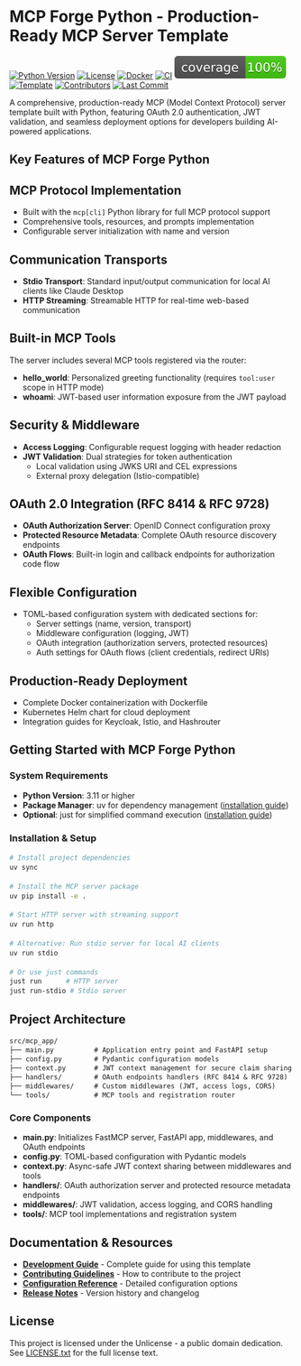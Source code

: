 # MCP Forge Python - Production-Ready MCP Server Template

[![Python Version](https://img.shields.io/badge/python-3.11+-blue.svg)](https://www.python.org/downloads/)
[![License](https://img.shields.io/badge/license-Unlicense-blue.svg)](LICENSE.txt)
[![Docker](https://img.shields.io/badge/docker-ready-blue.svg)](https://hub.docker.com)
[![CI](https://img.shields.io/github/actions/workflow/status/bercianor/mcp-forge-python/ci.yml)](https://github.com/bercianor/mcp-forge-python/actions)
[![Coverage](badges/coverage-badge.svg)](https://github.com/bercianor/mcp-forge-python/actions)
[![Template](https://img.shields.io/badge/template-MCP%20Forge%20Python-blue)](https://github.com/bercianor/mcp-forge-python)
[![Contributors](https://img.shields.io/github/contributors/bercianor/mcp-forge-python)](https://github.com/bercianor/mcp-forge-python/graphs/contributors)
[![Last Commit](https://img.shields.io/github/last-commit/bercianor/mcp-forge-python)](https://github.com/bercianor/mcp-forge-python)

A comprehensive, production-ready MCP (Model Context Protocol) server template built with Python, featuring OAuth 2.0 authentication, JWT validation, and seamless deployment options for developers building AI-powered applications.

<script type="application/ld+json">
{
  "@context": "https://schema.org",
  "@type": "SoftwareApplication",
  "name": "MCP Forge Python",
  "description": "A production-ready MCP (Model Context Protocol) server template with OAuth support, JWT validation, and deployment options for Python developers.",
  "applicationCategory": "DeveloperApplication",
  "operatingSystem": "Linux, macOS, Windows",
  "programmingLanguage": "Python",
  "softwareVersion": "0.1.0",
  "author": {
    "@type": "Person",
    "name": "Ruben",
    "url": "https://github.com/bercianor"
  },
  "codeRepository": "https://github.com/bercianor/mcp-forge-python",
  "license": "https://bercianor.es/mcp-forge-python/LICENSE.txt",
  "offers": {
    "@type": "Offer",
    "price": "0",
    "priceCurrency": "USD"
  },
  "featureList": [
    "MCP Protocol Implementation",
    "OAuth 2.0 Authentication",
    "JWT Validation",
    "HTTP Streaming Transport",
    "Docker Deployment",
    "Kubernetes Helm Chart"
  ],
  "url": "https://bercianor.es/mcp-forge-python"
}
</script>

## Key Features of MCP Forge Python

## MCP Protocol Implementation

- Built with the `mcp[cli]` Python library for full MCP protocol support
- Comprehensive tools, resources, and prompts implementation
- Configurable server initialization with name and version

## Communication Transports

- **Stdio Transport**: Standard input/output communication for local AI clients like Claude Desktop
- **HTTP Streaming**: Streamable HTTP for real-time web-based communication

## Built-in MCP Tools

The server includes several MCP tools registered via the router:

- **hello_world**: Personalized greeting functionality (requires `tool:user` scope in HTTP mode)
- **whoami**: JWT-based user information exposure from the JWT payload

## Security & Middleware

- **Access Logging**: Configurable request logging with header redaction
- **JWT Validation**: Dual strategies for token authentication
  - Local validation using JWKS URI and CEL expressions
  - External proxy delegation (Istio-compatible)

## OAuth 2.0 Integration (RFC 8414 & RFC 9728)

- **OAuth Authorization Server**: OpenID Connect configuration proxy
- **Protected Resource Metadata**: Complete OAuth resource discovery endpoints
- **OAuth Flows**: Built-in login and callback endpoints for authorization code flow

## Flexible Configuration

- TOML-based configuration system with dedicated sections for:
  - Server settings (name, version, transport)
  - Middleware configuration (logging, JWT)
  - OAuth integration (authorization servers, protected resources)
  - Auth settings for OAuth flows (client credentials, redirect URIs)

## Production-Ready Deployment

- Complete Docker containerization with Dockerfile
- Kubernetes Helm chart for cloud deployment
- Integration guides for Keycloak, Istio, and Hashrouter

## Getting Started with MCP Forge Python

### System Requirements

- **Python Version**: 3.11 or higher
- **Package Manager**: uv for dependency management ([installation guide](https://astral.sh/uv))
- **Optional**: just for simplified command execution ([installation guide](https://just.systems/install.sh))

### Installation & Setup

```bash
# Install project dependencies
uv sync

# Install the MCP server package
uv pip install -e .

# Start HTTP server with streaming support
uv run http

# Alternative: Run stdio server for local AI clients
uv run stdio

# Or use just commands
just run      # HTTP server
just run-stdio # Stdio server
```

## Project Architecture

```
src/mcp_app/
├── main.py          # Application entry point and FastAPI setup
├── config.py        # Pydantic configuration models
├── context.py       # JWT context management for secure claim sharing
├── handlers/        # OAuth endpoints handlers (RFC 8414 & RFC 9728)
├── middlewares/     # Custom middlewares (JWT, access logs, CORS)
└── tools/           # MCP tools and registration router
```

### Core Components

- **main.py**: Initializes FastMCP server, FastAPI app, middlewares, and OAuth endpoints
- **config.py**: TOML-based configuration with Pydantic models
- **context.py**: Async-safe JWT context sharing between middlewares and tools
- **handlers/**: OAuth authorization server and protected resource metadata endpoints
- **middlewares/**: JWT validation, access logging, and CORS handling
- **tools/**: MCP tool implementations and registration system

## Documentation & Resources

- **[Development Guide](development.html)** - Complete guide for using this template
- **[Contributing Guidelines](contributing-guide.html)** - How to contribute to the project
- **[Configuration Reference](configuration.html)** - Detailed configuration options
- **[Release Notes](https://github.com/bercianor/mcp-forge-python/releases)** - Version history and changelog

## License

This project is licensed under the Unlicense - a public domain dedication. See [LICENSE.txt](LICENSE.txt) for the full license text.
